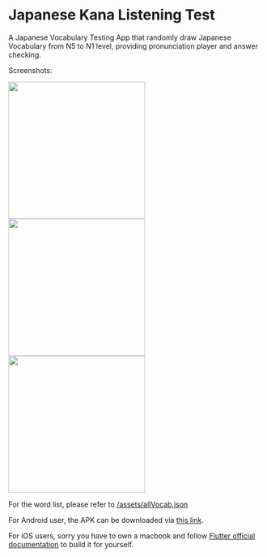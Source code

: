# Japanese Kana Listening Test

A Japanese Vocabulary Testing App that randomly draw Japanese Vocabulary from N5 to N1 level, providing pronunciation player and answer checking.

Screenshots:

<img src="https://raw.githubusercontent.com/eric19960304/Kana-Listening-Test/master/demo/1.png" width="270"> <img src="https://raw.githubusercontent.com/eric19960304/Kana-Listening-Test/master/demo/2.png" width="270"> <img src="https://raw.githubusercontent.com/eric19960304/Kana-Listening-Test/master/demo/3.png" width="270">

For the word list, please refer to [/assets/allVocab.json](https://github.com/eric19960304/Kana-Listening-Test/blob/master/assets/allVocab.json)

For Android user, the APK can be downloaded via [this link](https://drive.google.com/file/d/1yX4xLmWXq7maGVTqYPrchzWctZtCaXFL/view).

For iOS users, sorry you have to own a macbook and follow [Flutter official documentation](https://flutter.dev/docs/get-started/install/macos) to build it for yourself.